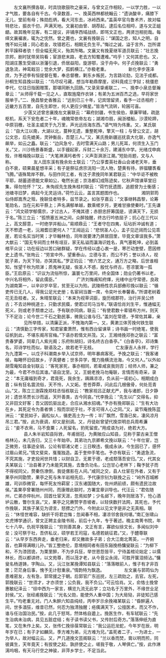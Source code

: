 <!-- { "loadSidebar": true } -->
　　左文襄所撰各联，时具铙歌鼓吹之豪采，与曾文正作相较，一以学力胜，一以才气胜，要各自有千古。今录数首，一、挽英西林都统翰云：“遗诀酸辛，痛膝下无儿，堂前有母；殊勋彪炳，看大河东去，冰岭西来。”盖英卒官乌鲁术齐，故对幅特悲壮，振衣千仞，声满天地。文襄初由曾、胡荐起，逮后名位相埒，遂与文正龃龉。故其晚年见客，有二提议，非铺序西域战绩，即骂文正也，两贤岂相扼哉。每绎文襄褊衷，辄为之怃然。曾之薨也，文襄有挽联云：“谋国之忠，知人之明，自愧不如元辅；同心若金，攻错若石，相期无负生平。”悔过之诚，溢于言外，岂所谓矜平躁释者欤！但全幅无死义，殆其所略。文襄又有挽夏继军道员联云：“壮志挽宗邦，剧时犹带吴钩看；宦游悲末路，老去方知蜀遭难。”呜乎！又何其悲也。又，阳湖庄蕙生受祺以浙藩引退，侨居益阳，旋游鄂，没于舟中。何子贞挽联云：“勇退急流，神鸾戢羽；觉余大梦，孤鹤横江。”亦极老重。
　　
　　新化李步莲泽庶，为予述李有恒提督在蜀，奉总督檄，剿东乡叛民，为言路论劾，见法于成都。孙桐生知县挽以联云：“鸟尽叹弓藏，想当年勒鼎摩崖，讵料竟成三字狱；桃僵悲李代，忆往日指囷赠策，那堪同断九回肠。”又录吴挚甫联二，一、挽李小泉总督瀚章云：“从师得千载一见之人，直取旌麾作衣钵；有弟为五洲百杰之选，早将家世服单于。”二、挽昌黎史香雅云：“远别已三十年，记宾馆留贤，看予一过丞相府；近畿方五百里，自先生即世，何人更应少微星。”皆浩气流转，轮囷可喜。
　　
　　少莲又述曾忠襄挽左文襄联云：“幕府封疆，书生侯伯，章廉宰辅，疏逖枢机，系天下安危者二十年，魂魄常依帝左右；湖湘巾扇，闽浙楼船，沙漠轮蹄，中原羽檄，壮圣主威灵于九万里，声光远烁海东西。”语气特为伟重。又，某氏联云：“自大江以南，大湖以北，蔓种无遗，重整乾坤，擎天一柱；与曾公文正，胡公文忠，后先媲美，灵钟衡岳，吾楚三人。”又，某氏挽新疆巡抚袁大化联，亦逸气飙举，如云之矗。联云：“边风急兮，去时雪满天山路；男儿死耳，何须生入玉门关。”又，川沙杨景春斯盛，以手镘起家，斥财二十余万，建浦东中学。光绪戊申病殁，许稚梅挽以联云：“大笔淋漓圬者传；义声澎湃浙江潮。”短勍肖题，文与人称。
　　
　　友人田东溪有挽余处士联云：“乃公享耆英社香山会诸老天年，垂白不衰，硕果晨星想丰采；有子是祭征虏宗洮阳一流人物，楚黄有待，骅骝騕褭看飞腾。”语殊鸷岸不群。与田作同工者，有沈子肃挽同年某君联云：“中华讵不被敉平耶，胡蓄道德能文章如公，奄然长逝；京洛都幻成陈迹矣，忆秋声馆谏草堂旧集，得勿怆怀？”又，朱恂叔先生挽朱桂村联云：“荷竹抚遗图，追题曾为士衡感；池塘寻旧梦，病起今无灵运诗。”荷竹云云，盖言其题图作也。
　　
　　湘阴郭筠仙侍郎嵩焘之殂，挽联佳者特多，兹节录之。如张亨嘉云：“文事继韩昌黎，论筹笔勋名，当在元和平蔡上；声名满郁单越，数乘槎岁月，更难甘掾使秦时。”王先谦云：“鸿文硕学郁儒宗，才过古人，不掩其德；赤胆忠肝筹国是，谤满天下，无损于名。”陈三立云：“孤愤塞五洲之间，众醉独醒，终古行吟依屈子；抗心在三代以上，高文醇意，一时绝学并船山。”易顺鼎云：“王者守在四夷，坛坫折冲诚有道；天不慗遗一老，沅湘耆旧更何人？”王闿运云：“悲悯圣人心，孟子见迂阔而公见乖崖，若论名实当时笑；才华翰林伯，同年居要津乃屏居田里，毕竟文章误我多。”萧大猷云：“国无专祠而士林有俎豆，家无私谥而瀛海识姓名，真气塞乾坤，必到盖棺平众议；功在绥边以苦口破群疑，学在传经以虚心衷一是，寒芒动奎壁，愿因修史上遗书。”张珣云：“劳宣中外，望重泰山，立德与言，而公不朽；誉以诗人，视犹子弟，为天下恸，亦哭其私。”罗正钧云：“修六艺之文，通万方之略，后世谁相知，怅望千秋为陨涕；质鬼神无疑，俟圣人不惑，殷忧与终古，苍凉寰海一孤臣。”王启原云：“识议为流俗所惊，瀛寰七万里间，终全国体；勋业仍著书以老，中兴名将相外，留此儒臣。”
　　
　　广济刘悔甫知府燡，光绪中出守常德，良政为湖南第一，以辛卯岁卒官，贫至无以为殓。武陵杨性农兵部彝珍挽以联云：“循吏传已无几人，得我公足光史册；名宦祠当置一席，令奕叶长奉馨香。”所谓老树着花无丑枝者。又，朱晴笙联云：“本来为视草词臣，旋历绾郡符，治行并吴公终古；不去访种桃道士，只勤求民瘼，使君过司马当年。”联语恰肖刘生平，惟通幅无死义，则或老手颓庴之过。予有联亦同病，联云：“有使君数十辈错布方州，则天下不足治；论今世二千石之勤民事，微我公谁与归。”盖刘在常德，予常佐其幕，亲
　　
　　见所举措，以清廉正派，不愧海内第一。又，黄漱兰体芳挽何铁生联云：“清慎勤三字传家，知君宦橐萧然，惟有西台留谏草；诗书画一时绝笔，使我征帆到此，不堪东阁吊官梅。”下语亦若情文并茂。又，王湘绮挽邓弥之联云：“富贵春梦婆，同辈几人紫光阁；乐府秋胡妇，诗名终古白香亭。”《白香亭》，邓诗集名，邓诗学杜而似，联语及之，故若老干无枝。
　　
　　亡友康吉人永祥，学行为九澧第一。以戊子科潮南乡举入试京师，明年暴病客死。予挽之联云：“我客诸侯，每睠怀旧侣故乡，子真健者；世多异学，慨力挽横流沧海，今又何人。”以外如胡雪庵知县金钊联云：“客死家死，事亦相同，若辈咸哀我则否；经师人师，兼之为最，今君不作后其谁。”语自沈至。又，王蜕老挽马勿庵联，言情而有奇采，录之：“本无庸福到奇才，君竟死，我余生，踽踽凉凉，负从前一诺初心，相期成白首；纵有狂名震流俗，天不怜，人又妬，苍苍莽莽，问此后几根傲骨，何处觅青山。”又，陈立三澍霖挽郑柱丞恒栋联云：“教家视吕正献尤严，我与诸郎，日夕静对；遗世吊贾长沙而返，天歼善类，古今同哀。”代李挽云：“先生以广交得名，抑又非田文好客；吾父因饥驱出走，合应从湘水招魂。”予亦有挽郑联云：“生有大功在乡，其死足令为善者惧；殁而崇祀于社，不言可得人心之同。”又，粱节庵挽陈蓝洲云：“爱民如子，画松似人，循吏高士为一传；半厂飘然，雪渔已矣，凄风凉月吊三君。”按，此为衰调，却又是别调。又，丹徒赵曾望代挽崇明总兵周希濂云：“妾不衣帛，马不食粟；人死留名，豹死留皮。”用成语为对，绝若大方。
　　
　　县人朱半岩知县际敩，年甫弱冠，为黄陂应山知县，见称于蒙古亲王僧格林沁，未几告归，又三十年始卒。其弟功九京卿希文挽以联云：“十年仕宦，岂乏微劳，往事迹全销，公论有鄂渚父老；三日睽违，俄成永诀，今生因已了，感怀过眉山弟兄。”情文斐奕，戛戛独造。盖于奎仲手笔也。予亦有联云：“勇退急流，不究其施，才吏投闲世共惜；以财自卫，无累于德，老成颓落吾安归。”又，代其女夫某联云：“治县著才乃未能究其施，去鲁负功名，公岂甘心老林下；鞠予犹子而不得视同父，赘秦伤潦倒，我徒傫影在人间。”咸同之交，县人仕宦在外者，又有于果亭州同勖赞，果亭之死与朱半岩相先后，予代康宗钊为联挽之云：“岭外百城郴雄，司训忝微官，每怀死友怜羁宦；汉东诸国随大，佐州炳前绩，颇有遗民泣故侯。”盖果亭曾署随州州同，而康赠此联时，方署宜章训导也。代汪云：“君佐随州，亡弟亦倅杭州，回首仕宦天涯，忽焉如梦；少名邺下，晚年则居洛下，怆心酒垆云散，瞥尔生哀。”又，果亭之兄赓赞字杏坡者，以轻侠数扞法网，其死也，予代作挽联，其族子某见为谤言，怒摽之门外，今附此以见文字是非之无真相。联云：“休怪世难容，缺折干将君岂悔；忽闻春不相，凄凉邻舍我何堪。”南汇张啸山文虎博学通识，曾文正聘主金陵书局，前后十九年，专于著述。晚主南菁书院，年七十八卒。仇祝平挽联云：“穷则善其身，文正有言，寡欲似徐文长，多闻似刘中垒；没可祭于社，吾侪私议，硕学若王司寇，名德若姚征君。”又，于醴尊联云：“从早岁东西奔走，垂老归来，却又撇故多子弟；合大江南北菁英，一齐俯首，也算得满眼儿孙。”皆工整绝伦，意境相同者有田东谿挽杨慵叟联云：“为柳下和，不为漆团诡，为栗里醉，不为步兵狂，举世恩怨皆平，宁待盖棺论始定；以儒林长，而以都讲终，以文苑尊，而以茂才老，从今音尘永阔，可胜开箧泪频沾。”慵叟名杨道铸，字陶山。又，沅江张某挽谭知县联云：“落落眼前人，惟子有才非百里；茫茫身后事，愧予无计慰重泉。”情韵特为飘逸。
　　
　　左文襄与郭筠仙为患难密友，左有急，郭常援之于朝。后郭官广东巡抚，左三疏劾之，去官。左死，郭挽联云：“世须才，才亦须世；公负我，我不负公。”可云恰肖。又，俞恪士挽曾惠敏纪泽云：“综中西为一家言，横览九流无此学；立功名于万里外，不缘世业足封侯。”又，张经甫挽联云：“光名父勋，能使外人重中国；为大局恸，非徒知己感生平。”均老重无对。门人朱醉六知县纯经，丙申岁示余挽褚某联云：“昏醉遍人间，世多湎狂，维昔已然，何忍为独清独醒；疮痍满天下，公擅医术，而又不作，谁与任治国治民。”按，此几于怒骂，然体格自遒上。挽医生作，有车轼联云：“先生治病未治病，具见五脏症结；有子读书读父书，又传肘后奇方。”落落伸纸为直笔，又在朱作上矣。又，张传仁挽徐葆常联云：“我公运厄龙蛇，今年岁在辰，明年岁在已；有子才如麟凤，季方难为弟，元方难为兄。”盖死者二子，一为进士，一为举人，故对幅云云。又，严几道挽文芸阁联云：“兰以香而焚，膏以明而煎，同彼龚生，天年竟天；有拔使之起，孰挤使之止，嗟我于敬，人琴俱亡。”按，此作淋漓呜咽，有天马行空之神骏，非萍乡学士，不足当此。
　　
